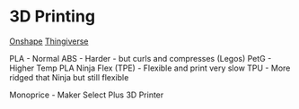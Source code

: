 
# 3D Printing

[Onshape](https://www.onshape.com/)
[Thingiverse](https://www.thingiverse.com/)

PLA - Normal
ABS - Harder - but curls and compresses (Legos)
PetG - Higher Temp PLA
Ninja Flex (TPE) - Flexible and print very slow
TPU - More ridged that Ninja but still flexible

Monoprice - Maker Select Plus 3D Printer
